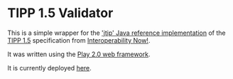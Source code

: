 TIPP 1.5 Validator
==================

This is a simple wrapper for the ['jtip' Java reference implementation](https://code.google.com/p/interoperability-now/wiki/jtip) of the [TIPP 1.5](https://code.google.com/p/interoperability-now/wiki/TIPP15) specification from [Interoperability Now!](http://interoperability-now.org).

It was written using the [Play 2.0 web framework](http://www.playframework.org).

It is currently deployed [here](http://snacks.dyndns.org/tipp).
